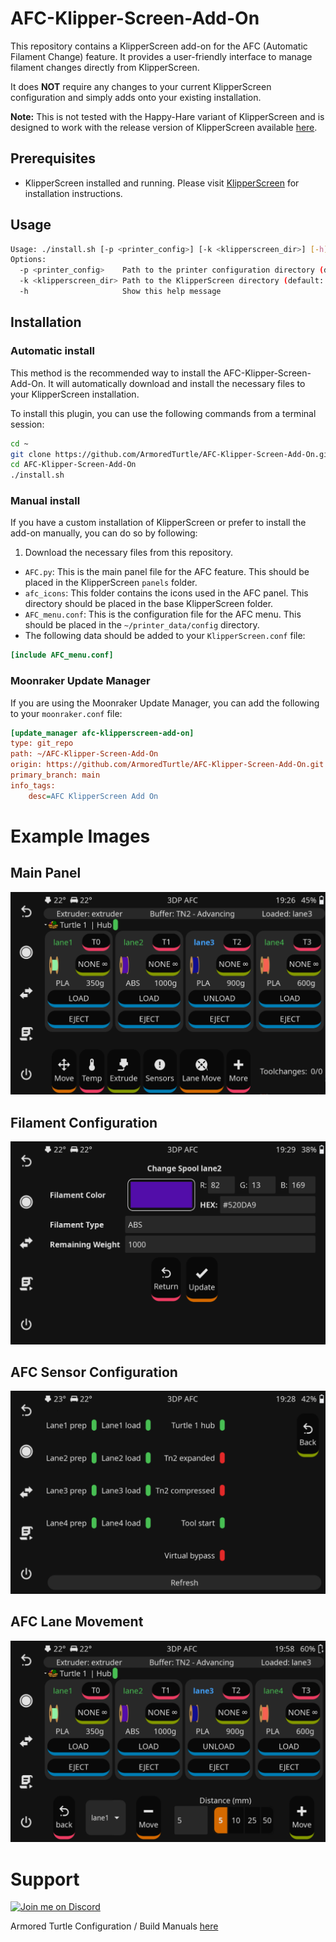 # AFC-Klipper-Screen-Add-On
This repository contains a KlipperScreen add-on for the AFC (Automatic Filament Change) feature. It provides a 
user-friendly interface to manage filament changes directly from KlipperScreen.

It does **NOT** require any changes to your current KlipperScreen configuration and simply adds onto your existing 
installation.

**Note:** This is not tested with the Happy-Hare variant of KlipperScreen and is designed to work with the 
release version of KlipperScreen available [here](https://klipperscreen.readthedocs.io/en/latest/).

## Prerequisites

- KlipperScreen installed and running. Please visit [KlipperScreen](https://klipperscreen.readthedocs.io/en/latest/) 
  for installation instructions.

## Usage

```bash
Usage: ./install.sh [-p <printer_config>] [-k <klipperscreen_dir>] [-h]
Options:
  -p <printer_config>    Path to the printer configuration directory (default: $HOME/printer_data/config)
  -k <klipperscreen_dir> Path to the KlipperScreen directory (default: $HOME/KlipperScreen)
  -h                     Show this help message
```

<a name="installation"></a>
## Installation

### Automatic install

This method is the recommended way to install the AFC-Klipper-Screen-Add-On. It will automatically download
and install the necessary files to your KlipperScreen installation.

To install this plugin, you can use the following commands from a terminal session:

```bash
cd ~
git clone https://github.com/ArmoredTurtle/AFC-Klipper-Screen-Add-On.git
cd AFC-Klipper-Screen-Add-On
./install.sh
```

### Manual install

If you have a custom installation of KlipperScreen or prefer to install the add-on manually, you can do so by following:
1. Download the necessary files from this repository.

- `AFC.py`: This is the main panel file for the AFC feature. This should be placed in the KlipperScreen `panels` folder.
- `afc_icons`: This folder contains the icons used in the AFC panel. This directory should be placed in the base 
  KlipperScreen folder.
- `AFC_menu.conf`: This is the configuration file for the AFC menu. This should be placed in the `~/printer_data/config` 
  directory.
- The following data should be added to your `KlipperScreen.conf` file:
```ini
[include AFC_menu.conf]
```

### Moonraker Update Manager

If you are using the Moonraker Update Manager, you can add the following to your `moonraker.conf` file:

```ini
[update_manager afc-klipperscreen-add-on]
type: git_repo
path: ~/AFC-Klipper-Screen-Add-On
origin: https://github.com/ArmoredTurtle/AFC-Klipper-Screen-Add-On.git
primary_branch: main
info_tags:
    desc=AFC KlipperScreen Add On
```

# Example Images
## Main Panel

![Main Panel](Images/main_afc_panel.png)

## Filament Configuration 
![Filament Configuration](Images/afc_manual_filament_set.png)

## AFC Sensor Configuration
![AFC Sensor Configuration](Images/afc_sensors.png)

## AFC Lane Movement
![AFC Lane Movement](Images/afc_lane_move.png)

# Support

[![Join me on Discord](https://discord.com/api/guilds/1229586267671629945/widget.png?style=banner2)](https://discord.gg/eT8zc3bvPR)

Armored Turtle Configuration / Build Manuals [here](https://armoredturtle.xyz/)
